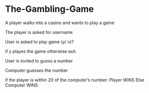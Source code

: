 # The-Gambling-Game

 A player walks into a casino and wants to play a game

The player is asked for username

User is asked to play game (y/ n)?

if y playes the game otherwise exit.

User is invited to guess a number

Computer guesses the number

if the player is within 20 of the computer’s number: 
Player WINS
Else Computer WINS

